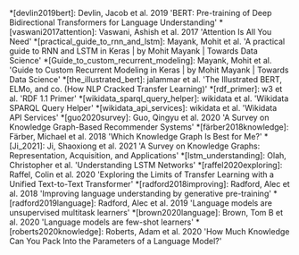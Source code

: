 *[devlin2019bert]: Devlin, Jacob et al. 2019 'BERT: Pre-training of Deep Bidirectional Transformers for Language Understanding'
*[vaswani2017attention]: Vaswani, Ashish et al. 2017 'Attention Is All You Need'
*[practical_guide_to_rnn_and_lstm]: Mayank, Mohit et al.  'A practical guide to RNN and LSTM in Keras | by Mohit Mayank | Towards Data Science'
*[Guide_to_custom_recurrent_modeling]: Mayank, Mohit et al.  'Guide to Custom Recurrent Modeling in Keras | by Mohit Mayank | Towards Data Science'
*[the_illustrated_bert]: jalammar et al.  'The Illustrated BERT, ELMo, and co. (How NLP Cracked Transfer Learning)'
*[rdf_primer]: w3 et al.  'RDF 1.1 Primer'
*[wikidata_sparql_query_helper]: wikidata et al.  'Wikidata SPARQL Query Helper'
*[wikidata_api_services]: wikidata et al.  'Wikidata API Services'
*[guo2020survey]: Guo, Qingyu et al. 2020 'A Survey on Knowledge Graph-Based Recommender Systems'
*[färber2018knowledge]: Färber, Michael et al. 2018 'Which Knowledge Graph Is Best for Me?'
*[Ji_2021]: Ji, Shaoxiong et al. 2021 'A Survey on Knowledge Graphs: Representation, Acquisition, and Applications'
*[lstm_understanding]: Olah, Christopher et al.  'Understanding LSTM Networks'
*[raffel2020exploring]: Raffel, Colin et al. 2020 'Exploring the Limits of Transfer Learning with a Unified Text-to-Text Transformer'
*[radford2018improving]: Radford, Alec et al. 2018 'Improving language understanding by generative pre-training'
*[radford2019language]: Radford, Alec et al. 2019 'Language models are unsupervised multitask learners'
*[brown2020language]: Brown, Tom B et al. 2020 'Language models are few-shot learners'
*[roberts2020knowledge]: Roberts, Adam et al. 2020 'How Much Knowledge Can You Pack Into the Parameters of a Language Model?'
